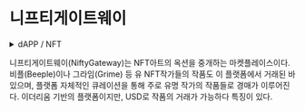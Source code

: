 # 니프티게이트웨이

<details>

<summary>dAPP / NFT</summary>



</details>

니프티게이트웨이(NiftyGateway)는 NFT아트의 옥션을 중개하는 마켓플레이스이다. 비플(Beeple)이나 그라임(Grime) 등 유 NFT작가들의 작품도 이 플랫폼에서 거래된 바 있으며, 플랫폼 자체적인 큐레이션을 통해 주로 유명 작가의 작품들로 경매가 이루어진다. 이더리움 기반의 플랫폼이지만, USD로 작품의 거래가 가능하다 특징이 있다.
